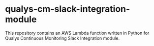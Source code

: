 # qualys-cm-slack-integration-module
This repository contains an AWS Lambda function written in Python for Qualys Continuous Monitoring Slack Integration module.
